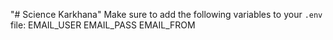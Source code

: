 "# Science Karkhana" 
Make sure to add the following variables to your `.env` file:
EMAIL_USER
EMAIL_PASS
EMAIL_FROM